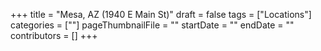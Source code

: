 +++
title = "Mesa, AZ (1940 E Main St)"
draft = false
tags = ["Locations"]
categories = [""]
pageThumbnailFile = ""
startDate = ""
endDate = ""
contributors = []
+++

